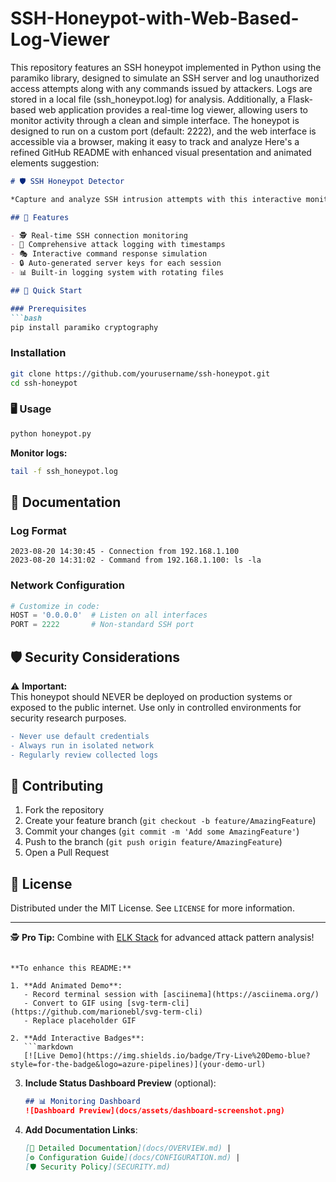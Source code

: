 # SSH-Honeypot-with-Web-Based-Log-Viewer

This repository features an SSH honeypot implemented in Python using the paramiko library, designed to simulate an SSH server and log unauthorized access attempts along with any commands issued by attackers. Logs are stored in a local file (ssh_honeypot.log) for analysis. Additionally, a Flask-based web application provides a real-time log viewer, allowing users to monitor activity through a clean and simple interface. The honeypot is designed to run on a custom port (default: 2222), and the web interface is accessible via a browser, making it easy to track and analyze
Here's a refined GitHub README with enhanced visual presentation and animated elements suggestion:

```markdown
# 🛡️ SSH Honeypot Detector 

*Capture and analyze SSH intrusion attempts with this interactive monitoring system*

## 🌟 Features

- 🕵️ Real-time SSH connection monitoring
- 📝 Comprehensive attack logging with timestamps
- 🎭 Interactive command response simulation
- 🔒 Auto-generated server keys for each session
- 📊 Built-in logging system with rotating files

## 🚀 Quick Start

### Prerequisites
```bash
pip install paramiko cryptography
```

### Installation
```bash
git clone https://github.com/yourusername/ssh-honeypot.git
cd ssh-honeypot
```

### 🖥️ Usage
```bash
python honeypot.py
```
**Monitor logs:**
```bash
tail -f ssh_honeypot.log
```

## 📖 Documentation

### Log Format
```log
2023-08-20 14:30:45 - Connection from 192.168.1.100
2023-08-20 14:31:02 - Command from 192.168.1.100: ls -la
```

### Network Configuration
```python
# Customize in code:
HOST = '0.0.0.0'  # Listen on all interfaces
PORT = 2222       # Non-standard SSH port
```

## 🛡️ Security Considerations

⚠️ **Important:**  
This honeypot should NEVER be deployed on production systems or exposed to the public internet. Use only in controlled environments for security research purposes.

```diff
- Never use default credentials
- Always run in isolated network
- Regularly review collected logs
```

## 🤝 Contributing

1. Fork the repository
2. Create your feature branch (`git checkout -b feature/AmazingFeature`)
3. Commit your changes (`git commit -m 'Add some AmazingFeature'`)
4. Push to the branch (`git push origin feature/AmazingFeature`)
5. Open a Pull Request

## 📜 License

Distributed under the MIT License. See `LICENSE` for more information.

---

🕵️ **Pro Tip:** Combine with [ELK Stack](https://www.elastic.co/what-is/elk-stack) for advanced attack pattern analysis!
```

**To enhance this README:**

1. **Add Animated Demo**:
   - Record terminal session with [asciinema](https://asciinema.org/)
   - Convert to GIF using [svg-term-cli](https://github.com/marionebl/svg-term-cli)
   - Replace placeholder GIF

2. **Add Interactive Badges**:
   ```markdown
   [![Live Demo](https://img.shields.io/badge/Try-Live%20Demo-blue?style=for-the-badge&logo=azure-pipelines)](your-demo-url)
   ```

3. **Include Status Dashboard Preview** (optional):
   ```markdown
   ## 📊 Monitoring Dashboard
   ![Dashboard Preview](docs/assets/dashboard-screenshot.png)
   ```

4. **Add Documentation Links**:
   ```markdown
   [📘 Detailed Documentation](docs/OVERVIEW.md) | 
   [⚙️ Configuration Guide](docs/CONFIGURATION.md) |
   [🛡️ Security Policy](SECURITY.md)
   ```


